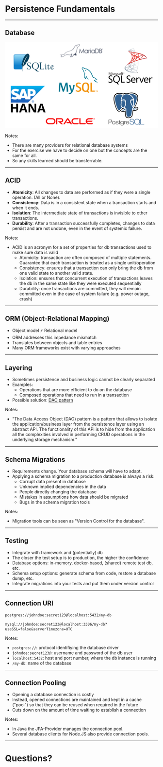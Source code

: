 # Persistence Fundamentals

---

## Database

![relational-dbs](images/relational-dbs.svg) <!-- .element height="400rem" -->

Notes:

- There are many providers for relational database systems
- For the exercise we have to decide on one but the concepts are the same for all.
- So any skills learned should be transferrable.

---

## ACID

- **Atomicity**: All changes to data are performed as if they were a single operation. (All or None).
- **Consistency**: Data is in a consistent state when a transaction starts and when it ends.
- **Isolation**: The intermediate state of transactions is invisible to other transactions.
- **Durability**: After a transaction successfully completes, changes to data persist and are not undone, even in the event of systemic failure.

Notes:
- ACID is an acronym for a set of properties for db transactions used to make sure data is valid
  - Atomicity: transaction are often composed of multiple statements. Guarantee that each transaction is treated as a single unit/operation
  - Consistency: ensures that a transaction can only bring the db from one valid state to another valid state.
  - Isolation: ensures that concurrent execution of transactions leaves the db in the same state like they were executed sequentially
  - Durability: once transactions are committed, they will remain committed even in the case of system failure (e.g. power outage, crash)

---

## ORM (Object-Relational Mapping)

- Object model ⚡ Relational model
- ORM addresses this impedance mismatch
- Translates between objects and table entries
- Many ORM frameworks exist with varying approaches

---

## Layering

- Sometimes persistence and business logic cannot be clearly separated
- Examples:
  - Operations that are more efficient to do on the database
  - Composed operations that need to run in a transaction
- Possible solution: [DAO pattern](https://www.baeldung.com/java-dao-pattern)

Notes:
- "The Data Access Object (DAO) pattern is a pattern that allows to isolate the application/business layer from the persistence layer using an abstract API.
The functionality of this API is to hide from the application all the complexities involved in performing CRUD operations in the underlying storage mechanism."

---

## Schema Migrations

- Requirements change. Your database schema will have to adapt.
- Applying a schema migration to a production database is always a risk:
  - Corrupt data present in database
  - Unknown implied dependencies in the data
  - People directly changing the database
  - Mistakes in assumptions how data should be migrated
  - Bugs in the schema migration tools

Notes:

- Migration tools can be seen as "Version Control for the database".

---

## Testing

- Integrate with framework and (potentially) db
- The closer the test setup is to production, the higher the confidence
- Database options: in-memory, docker-based, (shared) remote test db, etc.
- Schema setup options: generate schema from code, restore a database dump, etc.
- Integrate migrations into your tests and put them under version control

---

## Connection URI

```
postgres://johndoe:secret123@localhost:5432/my-db
```

```
mysql://johndoe:secret123@localhost:3306/my-db?useSSL=false&serverTimezone=UTC
```

Notes:
- `postgres://`: protocol identifiying the database driver
- `johndoe:secret123@`: username and password of the db user
- `localhost:5432`:  host and port number, where the db instance is running
- `/my-db`: name of the database

---

## Connection Pooling

- Opening a database connection is costly
- Instead, opened connections are maintained and kept in a cache ("pool") so that they can be reused when required in the future
- Cuts down on the amount of time waiting to establish a connection

Notes:

- In Java the JPA-Provider manages the connection pool.
- Several database clients for Node.JS also provide connection pools.

---

<!-- ## NoSQL Technologies

- CAP theorem
![](https://www.researchgate.net/profile/Joao_Lourenco11/publication/282519669/figure/fig1/AS:281002732736529@1444007680733/CAP-theorem-with-databases-that-choose-CA-CP-and-AP.png "")
Image stolen from https://www.researchgate.net/figure/CAP-theorem-with-databases-that-choose-CA-CP-and-AP_fig1_282519669

--- -->

# Questions?
